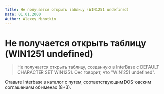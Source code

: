 ```yaml
---
Title: Hе получается открыть таблицу (WIN1251 undefined)
Date: 01.01.2000
Author: Alexey Mahotkin
---
```



Hе получается открыть таблицу (WIN1251 undefined)
=================================================

>Hе получается открыть таблицу, созданную в InterBase с DEFAULT CHARACTER
>SET WIN1251. Оно говорит, что "WIN1251 undefined".

Ставьте Interbase в каталог с путем, соответствующим DOS-овским
соглашениям об именах (8+3).

